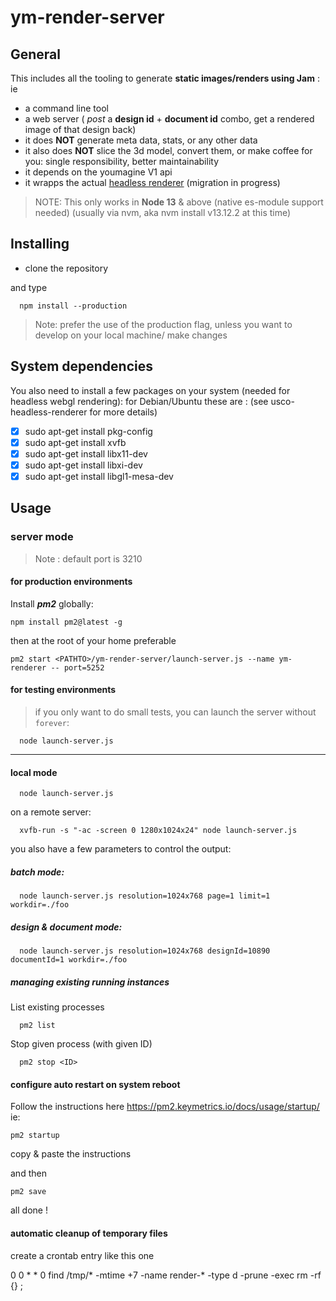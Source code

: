 # ym-render-server

## General

This includes all the tooling to generate **static images/renders using Jam** :  ie

- a command line tool
- a web server ( *post* a **design id** + **document id** combo, get a rendered image of that design back)
- it does **NOT** generate meta data, stats, or any other data
- it also does **NOT** slice the 3d model, convert them, or make coffee for you: single responsibility, better maintainability
- it depends on the youmagine V1 api
- it wrapps the actual [headless renderer](https://github.com/usco/usco-headless-renderer) (migration in progress)

>NOTE:
This only works in **Node 13** & above (native es-module support needed) (usually via nvm, aka nvm install v13.12.2 at this time)

## Installing

  * clone the repository

  and type

  ```
    npm install --production 
  ```

> Note: prefer the use of the production flag, unless you want to develop on your local machine/ make changes

## System dependencies

You also need to install a few packages on your system (needed for headless webgl rendering): for Debian/Ubuntu these are :
(see usco-headless-renderer for more details)

- [x] sudo apt-get install pkg-config
- [x] sudo apt-get install xvfb
- [x] sudo apt-get install libx11-dev
- [x] sudo apt-get install libxi-dev
- [x] sudo apt-get install libgl1-mesa-dev

## Usage

### server mode

> Note : default port is 3210

#### for production environments

Install ***pm2*** globally:

```npm install pm2@latest -g```

then at the root of your home preferable

```pm2 start <PATHTO>/ym-render-server/launch-server.js --name ym-renderer -- port=5252```

#### for testing environments

> if you only want to do small tests, you can launch the server without `forever`:

```
  node launch-server.js
```


----------
#### local mode

```
  node launch-server.js
```

on a remote server:

```
  xvfb-run -s "-ac -screen 0 1280x1024x24" node launch-server.js
```


you also have a few parameters to control the output:

##### batch mode:

```
  node launch-server.js resolution=1024x768 page=1 limit=1 workdir=./foo
```

##### design & document mode:

```
  node launch-server.js resolution=1024x768 designId=10890 documentId=1 workdir=./foo
```


##### managing existing running instances

List existing processes
```
  pm2 list
```

Stop given process (with given ID)
```
  pm2 stop <ID>
```

#### configure auto restart on system reboot

Follow the instructions here https://pm2.keymetrics.io/docs/usage/startup/
ie: 

```pm2 startup```

copy & paste the instructions

and then

```pm2 save```

all done !

#### automatic cleanup of temporary files

create a crontab entry like this one

0 0 * * 0 find <PATHTO>/tmp/* -mtime +7 -name render-* -type d -prune -exec rm -rf {} \;
